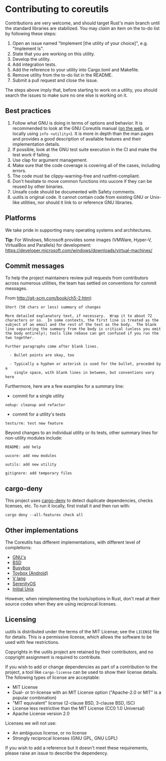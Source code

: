 # Contributing to coreutils

Contributions are very welcome, and should target Rust's main branch until the
standard libraries are stabilized. You may *claim* an item on the to-do list by
following these steps:

1. Open an issue named "Implement [the utility of your choice]", e.g. "Implement
   ls".
1. State that you are working on this utility.
1. Develop the utility.
1. Add integration tests.
1. Add the reference to your utility into Cargo.toml and Makefile.
1. Remove utility from the to-do list in the README.
1. Submit a pull request and close the issue.

The steps above imply that, before starting to work on a utility, you should
search the issues to make sure no one else is working on it.

## Best practices

1. Follow what GNU is doing in terms of options and behavior. It is recommended
   to look at the GNU Coreutils manual ([on the
   web](https://www.gnu.org/software/coreutils/manual/html_node/index.html), or
   locally using `info <utility>`). It is more in depth than the man pages and
   provides a good description of available features and their implementation
   details.
1. If possible, look at the GNU test suite execution in the CI and make the test
   work if failing.
1. Use clap for argument management.
1. Make sure that the code coverage is covering all of the cases, including
   errors.
1. The code must be clippy-warning-free and rustfmt-compliant.
1. Don't hesitate to move common functions into uucore if they can be reused by
   other binaries.
1. Unsafe code should be documented with Safety comments.
1. uutils is original code. It cannot contain code from existing GNU or Unix-like
   utilities, nor should it link to or reference GNU libraries.

## Platforms

We take pride in supporting many operating systems and architectures.

**Tip:**
For Windows, Microsoft provides some images (VMWare, Hyper-V, VirtualBox and Parallels)
for development:
<https://developer.microsoft.com/windows/downloads/virtual-machines/>

## Commit messages

To help the project maintainers review pull requests from contributors across
numerous utilities, the team has settled on conventions for commit messages.

From <http://git-scm.com/book/ch5-2.html>:

```
Short (50 chars or less) summary of changes

More detailed explanatory text, if necessary.  Wrap it to about 72
characters or so.  In some contexts, the first line is treated as the
subject of an email and the rest of the text as the body.  The blank
line separating the summary from the body is critical (unless you omit
the body entirely); tools like rebase can get confused if you run the
two together.

Further paragraphs come after blank lines.

  - Bullet points are okay, too

  - Typically a hyphen or asterisk is used for the bullet, preceded by a
    single space, with blank lines in between, but conventions vary here
```

Furthermore, here are a few examples for a summary line:

* commit for a single utility

```
nohup: cleanup and refactor
```

* commit for a utility's tests

```
tests/rm: test new feature
```

Beyond changes to an individual utility or its tests, other summary
lines for non-utility modules include:

```
README: add help
```

```
uucore: add new modules
```

```
uutils: add new utility
```

```
gitignore: add temporary files
```

## cargo-deny

This project uses [cargo-deny](https://github.com/EmbarkStudios/cargo-deny/) to
detect duplicate dependencies, checks licenses, etc. To run it locally, first
install it and then run with:

```
cargo deny --all-features check all
```

## Other implementations

The Coreutils has different implementations, with different level of completions:

* [GNU's](https://git.savannah.gnu.org/gitweb/?p=coreutils.git)
* [BSD](https://github.com/openbsd/src/tree/master/bin)
* [Busybox](https://github.com/mirror/busybox/tree/master/coreutils)
* [Toybox (Android)](https://github.com/landley/toybox/tree/master/toys/posix)
* [V lang](https://github.com/vlang/coreutils)
* [SerenityOS](https://github.com/SerenityOS/serenity/tree/master/Userland/Utilities)
* [Initial Unix](https://github.com/dspinellis/unix-history-repo)

However, when reimplementing the tools/options in Rust, don't read at their source codes 
when they are using reciprocal licenses.


## Licensing

uutils is distributed under the terms of the MIT License; see the `LICENSE` file
for details. This is a permissive license, which allows the software to be used
with few restrictions.

Copyrights in the uutils project are retained by their contributors, and no
copyright assignment is required to contribute.

If you wish to add or change dependencies as part of a contribution to the
project, a tool like `cargo-license` can be used to show their license details.
The following types of license are acceptable:

* MIT License
* Dual- or tri-license with an MIT License option ("Apache-2.0 or MIT" is a
  popular combination)
* "MIT equivalent" license (2-clause BSD, 3-clause BSD, ISC)
* License less restrictive than the MIT License (CC0 1.0 Universal)
* Apache License version 2.0

Licenses we will not use:

* An ambiguous license, or no license
* Strongly reciprocal licenses (GNU GPL, GNU LGPL)

If you wish to add a reference but it doesn't meet these requirements, please
raise an issue to describe the dependency.
